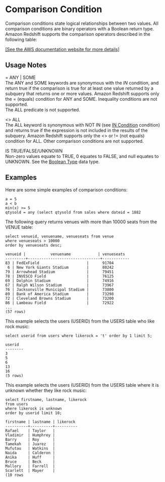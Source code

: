 # Comparison Condition<a name="r_comparison_condition"></a>

Comparison conditions state logical relationships between two values\. All comparison conditions are binary operators with a Boolean return type\. Amazon Redshift supports the comparison operators described in the following table:

[\[See the AWS documentation website for more details\]](http://docs.aws.amazon.com/redshift/latest/dg/r_comparison_condition.html)

## Usage Notes<a name="r_comparison_condition_usage_notes"></a>

= ANY \| SOME   
The ANY and SOME keywords are synonymous with the *IN* condition, and return true if the comparison is true for at least one value returned by a subquery that returns one or more values\. Amazon Redshift supports only the = \(equals\) condition for ANY and SOME\. Inequality conditions are not supported\.  
The ALL predicate is not supported\.

<> ALL  
The ALL keyword is synonymous with NOT IN \(see [IN Condition](r_in_condition.md) condition\) and returns true if the expression is not included in the results of the subquery\. Amazon Redshift supports only the <> or \!= \(not equals\) condition for ALL\. Other comparison conditions are not supported\.

IS TRUE/FALSE/UNKNOWN  
Non\-zero values equate to TRUE, 0 equates to FALSE, and null equates to UNKNOWN\. See the [Boolean Type](r_Boolean_type.md) data type\.

## Examples<a name="r_comparison_condition-examples"></a>

Here are some simple examples of comparison conditions: 

```
a = 5
a < b
min(x) >= 5
qtysold = any (select qtysold from sales where dateid = 1882
```

The following query returns venues with more than 10000 seats from the VENUE table: 

```
select venueid, venuename, venueseats from venue
where venueseats > 10000
order by venueseats desc;

venueid |           venuename            | venueseats
---------+--------------------------------+------------
83 | FedExField                     |      91704
 6 | New York Giants Stadium        |      80242
79 | Arrowhead Stadium              |      79451
78 | INVESCO Field                  |      76125
69 | Dolphin Stadium                |      74916
67 | Ralph Wilson Stadium           |      73967
76 | Jacksonville Municipal Stadium |      73800
89 | Bank of America Stadium        |      73298
72 | Cleveland Browns Stadium       |      73200
86 | Lambeau Field                  |      72922
...
(57 rows)
```

This example selects the users \(USERID\) from the USERS table who like rock music:

```
select userid from users where likerock = 't' order by 1 limit 5;

userid
--------
3
5
6
13
16
(5 rows)
```

This example selects the users \(USERID\) from the USERS table where it is unknown whether they like rock music:

```
select firstname, lastname, likerock
from users
where likerock is unknown
order by userid limit 10;

firstname | lastname | likerock
----------+----------+----------
Rafael    | Taylor   |
Vladimir  | Humphrey |
Barry     | Roy      |
Tamekah   | Juarez   |
Mufutau   | Watkins  |
Naida     | Calderon |
Anika     | Huff     |
Bruce     | Beck     |
Mallory   | Farrell  |
Scarlett  | Mayer    |
(10 rows
```